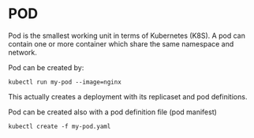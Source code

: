 # POD
Pod is the smallest working unit in terms of Kubernetes (K8S). A pod can contain one or more container which share the same namespace and network.

Pod can be created by:
```
kubectl run my-pod --image=nginx
```
This actually creates a deployment with its replicaset and pod definitions.

Pod can be created also with a pod definition file (pod manifest)
```
kubectl create -f my-pod.yaml
```
